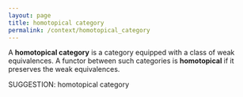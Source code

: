 ```yaml
---
layout: page
title: homotopical category
permalink: /context/homotopical_category
---
```


 A **homotopical category**  is a category equipped with a class of weak equivalences. A functor between such categories is **homotopical** if it preserves the weak equivalences.


SUGGESTION: homotopical category